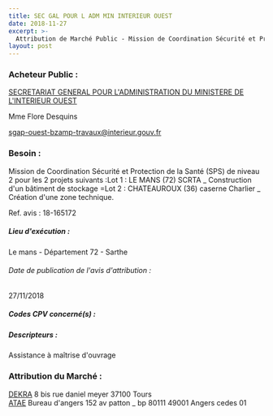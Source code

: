 ```yaml
---
title: SEC GAL POUR L ADM MIN INTERIEUR OUEST
date: 2018-11-27
excerpt: >-
  Attribution de Marché Public - Mission de Coordination Sécurité et Protection de la Santé (SPS) de niveau 2 pour les 2 projets suivants :Lot 1 : LE MANS (72) SCRTA _ Construction d'un bâtiment de stockage =Lot 2 : CHATEAUROU
layout: post
---
```


### Acheteur Public : 
<a href="/acheteur-132/siren-130020365"> SECRETARIAT GENERAL POUR L'ADMINISTRATION DU MINISTERE DE L'INTERIEUR OUEST</a><br/>

Mme Flore Desquins

sgap-ouest-bzamp-travaux@interieur.gouv.fr



### Besoin :

Mission de Coordination Sécurité et Protection de la Santé (SPS) de niveau 2 pour les 2 projets suivants :Lot 1 : LE MANS (72) SCRTA _ Construction d'un bâtiment de stockage =Lot 2 : CHATEAUROUX (36) caserne Charlier _ Création d'une zone technique.

Ref. avis : 18-165172


##### Lieu d'exécution :

Le mans - Département 72 - Sarthe

###### Date de publication de l'avis d'attribution : 
27/11/2018

##### Codes CPV concerné(s) :

##### Descripteurs :
Assistance à maîtrise d'ouvrage <br/>

### Attribution du Marché :
<a href="/entreprise-560/siren-433250834"> DEKRA</a>    8 bis rue daniel meyer 37100 Tours <br/>
<a href="/entreprise-568/siren-503063851"> ATAE</a>    Bureau d'angers 152 av patton _ bp 80111 49001 Angers cedes 01 <br/>

